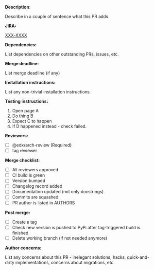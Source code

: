 **Description:**

Describe in a couple of sentence what this PR adds

**JIRA:**

[XXX-XXXX](https://openedx.atlassian.net/browse/XXX-XXXX)

**Dependencies:**

List dependencies on other outstanding PRs, issues, etc.

**Merge deadline:**

List merge deadline (if any)

**Installation instructions:**

List any non-trivial installation
instructions.

**Testing instructions:**

1. Open page A
2. Do thing B
3. Expect C to happen
4. If D happened instead - check failed.

**Reviewers:**
- [ ] @edx/arch-review (Required)
- [ ] tag reviewer

**Merge checklist:**
- [ ] All reviewers approved
- [ ] CI build is green
- [ ] Version bumped
- [ ] Changelog record added
- [ ] Documentation updated (not only docstrings)
- [ ] Commits are squashed
- [ ] PR author is listed in AUTHORS

**Post merge:**
- [ ] Create a tag
- [ ] Check new version is pushed to PyPi after tag-triggered build is 
      finished.
- [ ] Delete working branch (if not needed anymore)

**Author concerns:**

List any concerns about this PR - inelegant
solutions, hacks, quick-and-dirty implementations, concerns about 
migrations, etc.
